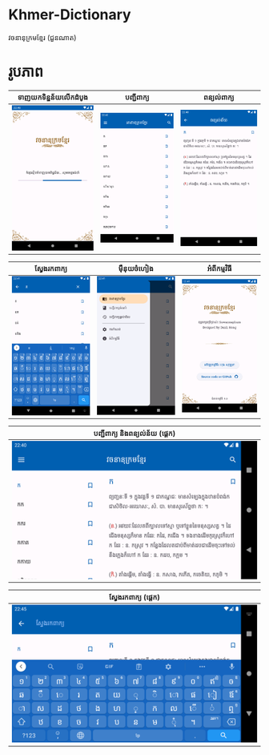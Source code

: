 # Khmer-Dictionary
វចនានុក្រមខ្មែរ (ជួនណាត)

# រូបភាព

|ទាញយកទិន្នន័យលើកដំបូង|បញ្ជីពាក្យ|ពន្យល់ពាក្យ|
|---------------------|-------|----------|
|![](screenshots/1.png)|![](screenshots/2.png)|![](screenshots/3.png)|

|ស្វែងរកពាក្យ|ម៉ឺនុយចំហៀង|អំពីកម្មវិធី|
|---------------------|-------|----------|
|![](screenshots/5.png)|![](screenshots/6.png)|![](screenshots/7.png)|

|បញ្ជីពាក្យ និងពន្យល់ន័យ (ផ្ដេក)|
|--------------------------|
|![](screenshots/4.png)|

|ស្វែងរកពាក្យ (ផ្ដេក)|
|-----------------|
|![](screenshots/8.png)|
